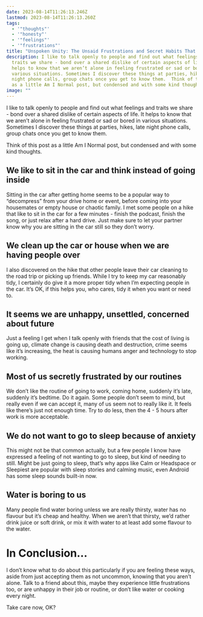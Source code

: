 ```yaml
---
date: 2023-08-14T11:26:13.246Z
lastmod: 2023-08-14T11:26:13.260Z
tags:
  - '"thoughts"'
  - '"honesty"'
  - '"feelings"'
  - '"frustrations"'
title: "Unspoken Unity: The Unsaid Frustrations and Secret Habits That Bind Us"
description: I like to talk openly to people and find out what feelings and
  traits we share - bond over a shared dislike of certain aspects of life. It
  helps to know that we aren’t alone in feeling frustrated or sad or bored in
  various situations. Sometimes I discover these things at parties, hikes, late
  night phone calls, group chats once you get to know them.  Think of this post
  as a little Am I Normal post, but condensed and with some kind thoughts.
image: ""
---
```

I like to talk openly to people and find out what feelings and traits we share - bond over a shared dislike of certain aspects of life. It helps to know that we aren’t alone in feeling frustrated or sad or bored in various situations. Sometimes I discover these things at parties, hikes, late night phone calls, group chats once you get to know them.

Think of this post as a little Am I Normal post, but condensed and with some kind thoughts.

## We like to sit in the car and think instead of going inside

Sitting in the car after getting home seems to be a popular way to “decompress” from your drive home or event, before coming into your housemates or empty house or chaotic family. I met some people on a hike that like to sit in the car for a few minutes - finish the podcast, finish the song, or just relax after a hard drive. Just make sure to let your partner know why you are sitting in the car still so they don’t worry.

## We clean up the car or house when we are having people over

I also discovered on the hike that other people leave their car cleaning to the road trip or picking up friends. While I try to keep my car reasonably tidy, I certainly do give it a more proper tidy when I’m expecting people in the car. It’s OK, if this helps you, who cares, tidy it when you want or need to.

## It seems we are unhappy, unsettled, concerned about future

Just a feeling I get when I talk openly with friends that the cost of living is going up, climate change is causing death and destruction, crime seems like it’s increasing, the heat is causing humans anger and technology to stop working.

## Most of us secretly frustrated by our routines

We don’t like the routine of going to work, coming home, suddenly it’s late, suddenly it’s bedtime. Do it again. Some people don’t seem to mind, but really even if we can accept it, many of us seem not to really like it. It feels like there’s just not enough time. Try to do less, then the 4 - 5 hours after work is more acceptable.

## We do not want to go to sleep because of anxiety

This might not be that common actually, but a few people I know have expressed a feeling of not wanting to go to sleep, but kind of needing to still. Might be just going to sleep, that’s why apps like Calm or Headspace or Sleepiest are popular with sleep stories and calming music, even Android has some sleep sounds built-in now.

## Water is boring to us

Many people find water boring unless we are really thirsty, water has no flavour but it’s cheap and healthy. When we aren’t that thirsty, we’d rather drink juice or soft drink, or mix it with water to at least add some flavour to the water.

# In Conclusion…
I don’t know what to do about this particularly if you are feeling these ways, aside from just accepting them as not uncommon, knowing that you aren’t alone. Talk to a friend about this, maybe they experience little frustrations too, or are unhappy in their job or routine, or don’t like water or cooking every night. 

Take care now, OK?